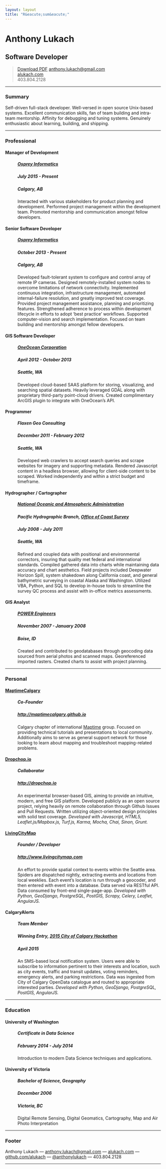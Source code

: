 ```yaml
---
layout: layout
title: "R&eacute;sum&eacute;"
---
```


<div class="resume">
    <h1>Anthony Lukach</h1>

<h2>Software Developer</h2>

<blockquote>
  <p><a class="button" href="alukach.pdf" title="Download r&eacute;sum&eacute; as PDF">Download PDF</a>
  <a href="mailto:anthony.lukach@gmail.com">anthony.lukach@gmail.com</a><br />
  <a href="http://www.alukach.com">alukach.com</a><br />
  <span class='phone'>403.804.2128</span></p>
</blockquote>

<hr />

<h3 id="profile">Summary</h3>

<p>Self-driven full-stack developer. Well-versed in open source Unix-based systems. Excellent communication skills, fan of team building and intra-team mentorship. Affinity for debugging and tuning systems. Genuinely enthusiastic about learning, building, and shipping.</p>

<hr />

<h3 id="professional">Professional</h3>

<dl>
<dt><h4>Manager of Development</h4></dt>
<dd>
<h5><a href="http://www.ospreyinformatics.com/">Osprey Informatics</a></h5>

<h5>July 2015 - Present</h5>

<h5>Calgary, AB</h5>

<p>Interacted with various stakeholders for product planning and development. Performed project management within the development team. Promoted mentorship and communication amongst fellow developers.</p>
</dd>

<dt><h4>Senior Software Developer</h4></dt>
<dd>
<h5><a href="http://www.ospreyinformatics.com/">Osprey Informatics</a></h5>

<h5>October 2013 - Present</h5>

<h5>Calgary, AB</h5>

<p>Developed fault-tolerant system to configure and control array of remote IP cameras. Designed remotely-installed system nodes to overcome limitations of network connectivity. Implemented continuous integration, infrastructure management, automated internal-failure resolution, and greatly improved test coverage. Provided project management assistance, planning and prioritizing features. Strengthened adherence to process within development lifecycle in efforts to adopt &#8216;best practice&#8217; workflows. Supported computer-vision and search implementation. Focused on team building and mentorship amongst fellow developers.</p>
</dd>

<dt><h4>GIS Software Developer</h4></dt>
<dd>
<h5><a href="https://www.oneoceancorp.com">OneOcean Corporation</a></h5>

<h5>April 2012 - October 2013</h5>

<h5>Seattle, WA</h5>

<p>Developed cloud-based SAAS platform for storing, visualizing, and searching spatial datasets. Heavily leveraged GDAL along with proprietary third-party point-cloud drivers. Created complimentary ArcGIS plugin to integrate with OneOcean&#8217;s API.</p>
</dd>

<dt><h4>Programmer</h4></dt>
<dd>
<h5>Flaxen Geo Consulting</h5>

<h5>December 2011 - February 2012</h5>

<h5>Seattle, WA</h5>

<p>Developed web crawlers to accept search queries and scrape websites for imagery and supporting metadata. Rendered Javascript content in a headless browser, allowing for client-side content to be scraped. Worked independently and within a strict budget and timeframe.</p>
</dd>

<dt><h4>Hydrographer / Cartographer</h4></dt>
<dd>
<h5><a href="http://www.noaa.gov">National Oceanic and Atmospheric Administration</a></h5>

<h5>Pacific Hydrographic Branch, <a href="http://www.nauticalcharts.noaa.gov/">Office of Coast Survey</a></h5>

<h5>July 2008 - July 2011</h5>

<h5>Seattle, WA</h5>

<p>Refined and coupled data with positional and environmental correctors, insuring that quality met federal and international standards. Compiled gathered data into charts while maintaining data accuracy and chart aesthetics. Field projects included Deepwater Horizon Spill, system shakedown along California coast, and general bathymetric surveying in coastal Alaska and Washington. Utilized VBA, Python, and SQL to develop in-house tools to streamline the survey QC process and assist with in-office metrics assessments.</p>
</dd>

<dt><h4>GIS Analyst</h4></dt>
<dd>
<h5><a href="http://www.powereng.com/">POWER Engineers</a></h5>

<h5>November 2007 - January 2008</h5>

<h5>Boise, ID</h5>

<p>Created and contributed to geodatabases through geocoding data sourced from aerial photos and scanned maps. Georeferenced imported rasters. Created charts to assist with project planning.</p>
</dd>
</dl>

<hr />

<h3 id="personal">Personal</h3>

<dl>
<dt><h4><a href="http://maptimecalgary.github.io">MaptimeCalgary</a></h4></dt>
<dd>
<h5>Co-Founder</h5>

<h5><a href="http://maptimecalgary.github.io">http://maptimecalgary.github.io</a></h5>

<p>Calgary chapter of international <a href="http://maptime.io">Maptime</a> group. Focused on providing technical tutorials and presentations to local community. Additionally aims to serve as general support network for those looking to learn about mapping and troubleshoot mapping-related problems.</p>
</dd>

<dt><h4><a href="http://dropchop.io">Dropchop.io</a></h4></dt>
<dd>
<h5>Collaborator</h5>

<h5><a href="http://dropchop.io">http://dropchop.io</a></h5>

<p>An experimental browser-based GIS, aiming to provide an intuitive, modern, and free GIS platform. Developed publicly as an open source project, relying heavily on remote collaboration through Github Issues and Pull Requests. Written utilizing object-oriented design principles with solid test coverage. <em>Developed with Javascript, HTML5, Leaflet.js/Mapbox.js, Turf.js, Karma, Mocha, Chai, Sinon, Grunt.</em></p>
</dd>

<dt><h4><a href="http://www.livingcitymap.com">LivingCityMap</a></h4></dt>
<dd>
<h5>Founder / Developer</h5>

<h5><a href="http://www.livingcitymap.com">http://www.livingcitymap.com</a></h5>

<p>An effort to provide spatial context to events within the Seattle area. Spiders are dispatched nightly, extracting events and locations from local weeklies.  Each event&#8217;s location is run through a geocoder, and then entered with event into a database.  Data served via RESTful API. Data consumed by front-end single-page-app. <em>Developed with Python, GeoDjango, PostgreSQL, PostGIS, Scrapy, Celery, Leaflet, AngularJS.</em></p>
</dd>

<dt><h4>CalgaryAlerts</h4></dt>
<dd>
<h5>Team Member</h5>

<h5>Winning Entry, <a href="http://www.calgary.ca/CS/IIS/Pages/hackathon2015.aspx">2015 City of Calgary Hackathon</a></h5>

<h5>April 2015</h5>

<p>An SMS-based local notification system. Users were able to subscribe to information pertinent to their interests and location, such as city events, traffic and transit updates, voting reminders, emergency alerts, and parking restrictions. Data was ingested from City of Calgary OpenData catalogue and routed to appropriate interested parties. <em>Developed with Python, GeoDjango, PostgreSQL, PostGIS, AngularJS.</em></p>
</dd>
</dl>

<hr />

<h3 id="education">Education</h3>

<dl>
<dt><h4>University of Washington</h4></dt>
<dd>
<h5>Certificate in Data Science</h5>

<h5>February 2014 - July 2014</h5>

<p>Introduction to modern Data Science techniques and applications.</p>
</dd>

<dt><h4>University of Victoria</h4></dt>
<dd>
<h5>Bachelor of Science, Geography</h5>

<h5>December 2006</h5>

<h5>Victoria, BC</h5>

<p>Digital Remote Sensing, Digital Geomatics, Cartography, Map and Air Photo Interpretation</p>
</dd>
</dl>

<hr />

<h3 id="footer">Footer</h3>

<p>Anthony Lukach &#8212; <a href="mailto:anthony.lukach@gmail.com">anthony.lukach@gmail.com</a> &#8212; <a href="http://www.alukach.com">alukach.com</a> &#8212; <a href="http://github.com/alukach">github.com/alukach</a> &#8212; <a href="http://twitter.com/anthonylukach">@anthonylukach</a> <span class='phone'>&#8212; 403.804.2128</span></p>

<hr />

</div>
